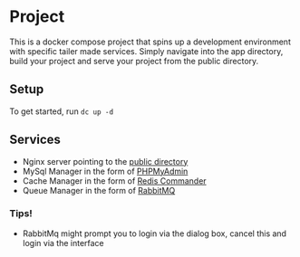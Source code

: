 # Project
This is a docker compose project that spins up a development environment with specific tailer made services.
Simply navigate into the app directory, build your project and serve your project from the public directory. 

## Setup
To get started, run `dc up -d`

## Services
* Nginx server pointing to the [public directory](http://0.0.0.0:8000)
* MySql Manager in the form of [PHPMyAdmin](http://0.0.0.0:8081)
* Cache Manager in the form of [Redis Commander](http://0.0.0.0:8082)
* Queue Manager in the form of [RabbitMQ](http://0.0.0.0:8083)

### Tips!
* RabbitMq might prompt you to login via the dialog box, cancel this and login via the interface
